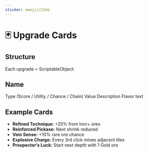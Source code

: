 ```yaml
---
sticker: emoji//23eb
---
```

# 🃏 Upgrade Cards

## Structure
Each upgrade = ScriptableObject:

## Name
Type (Score / Utility / Chance / Chain)
Value
Description
Flavor text


## Example Cards
- **Refined Technique:** +25% from Iron+ ores  
- **Reinforced Pickaxe:** Next shrink reduced  
- **Vein Sense:** +10% rare ore chance  
- **Explosive Charge:** Every 3rd click mines adjacent tiles  
- **Prospector’s Luck:** Start next depth with 1 Gold ore
